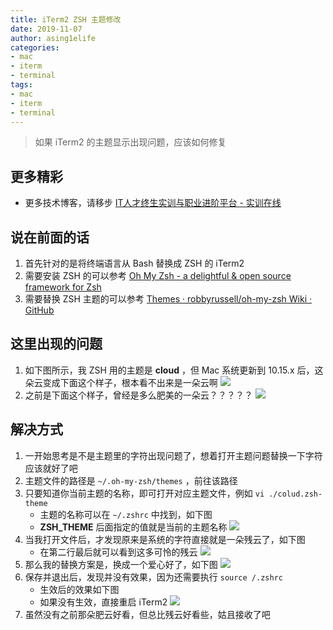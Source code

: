 ```yaml
---
title: iTerm2 ZSH 主题修改
date: 2019-11-07
author: asing1elife
categories:
- mac
- iterm
- terminal
tags:
- mac
- iterm
- terminal
---
```

> 如果 iTerm2 的主题显示出现问题，应该如何修复  

## 更多精彩
*  更多技术博客，请移步 [IT人才终生实训与职业进阶平台 - 实训在线](https://shixun.online)

## 说在前面的话
1. 首先针对的是将终端语言从 Bash 替换成 ZSH 的 iTerm2
2. 需要安装 ZSH 的可以参考 [Oh My Zsh - a delightful & open source framework for Zsh](https://ohmyz.sh)
3. 需要替换 ZSH 主题的可以参考 [Themes · robbyrussell/oh-my-zsh Wiki · GitHub](https://github.com/robbyrussell/oh-my-zsh/wiki/Themes)

## 这里出现的问题
1. 如下图所示，我 ZSH 用的主题是 **cloud** ，但 Mac 系统更新到 10.15.x 后，这朵云变成下面这个样子，根本看不出来是一朵云啊
![](http://asing1elife.com/sources/images/ED167D9E-95DA-4C55-80F8-29F50C8322FC.png)
2. 之前是下面这个样子，曾经是多么肥美的一朵云？？？？？
![](http://asing1elife.com/sources/images/FBA60C8D-FCE8-4F54-90E3-EDCECD6A6738.png)

## 解决方式
1. 一开始思考是不是主题里的字符出现问题了，想着打开主题问题替换一下字符应该就好了吧
2. 主题文件的路径是 `~/.oh-my-zsh/themes` ，前往该路径
3. 只要知道你当前主题的名称，即可打开对应主题文件，例如 `vi ./colud.zsh-theme`
	* 主题的名称可以在 `~/.zshrc` 中找到，如下图
	* **ZSH_THEME** 后面指定的值就是当前的主题名称
![](http://asing1elife.com/sources/images/FB0B4F0B-0D0B-4EED-8E07-2B75C00A235A.png)
4. 当我打开文件后，才发现原来是系统的字符直接就是一朵残云了，如下图
	* 在第二行最后就可以看到这多可怜的残云
![](http://asing1elife.com/sources/images/005E8B93-9E99-4515-BF64-62B5E8612CBC.png)
5. 那么我的替换方案是，换成一个爱心好了，如下图
![](http://asing1elife.com/sources/images/AEC2F949-7708-4024-ACA3-6FD3EC2CC942.png)
6. 保存并退出后，发现并没有效果，因为还需要执行 `source /.zshrc`
	* 生效后的效果如下图
	* 如果没有生效，直接重启 iTerm2
![](http://asing1elife.com/sources/images/782EF8AB-23AC-4784-AF44-D637E3A10D94.png)
7. 虽然没有之前那朵肥云好看，但总比残云好看些，姑且接收了吧